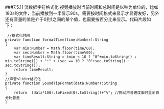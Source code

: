 ###7.5.11 流数据字符格式化
视频播放时当前时间和总时间是以秒为单位的，比如180s的文件，当前播放到一半显示90s，需要按时间格式来显示才显得友好，另外还有音量的值是介于0到1之间的某个值，也需要按百分比来显示。代码片段如下：


```
 //格式化时间 
private function formatTime(time:Number):String
{ 
    var min:Number = Math.floor(time/60); 
    var sec:Number = Math.floor(time%60); 
    var timeResult:String = (min < 10 ? "0"+min.toString() : min.toString()) + ":" + (sec == 10 ? "0"+sec.toString() : sec.toString()); 
    return timeResult; 
} 
//声音slider格式化 
private function SoundTipFormat(data:Number):String
{ 
    return  (data*100).toFixed(0).toString()+"%"; //拖动声音进度条时显示百分比音量
}
```


